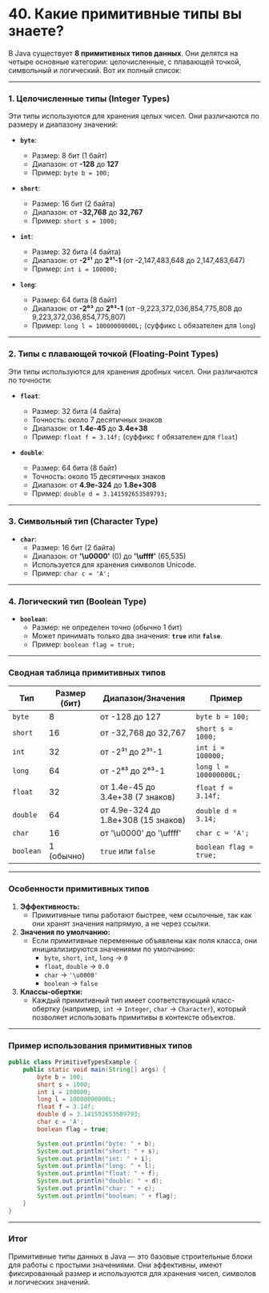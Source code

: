 # 40. Какие примитивные типы вы знаете?

В Java существует **8 примитивных типов данных**. Они делятся на четыре основные категории: целочисленные, с плавающей точкой, символьный и логический. Вот их полный список:

---

### 1. **Целочисленные типы (Integer Types)**

Эти типы используются для хранения целых чисел. Они различаются по размеру и диапазону значений:

- **`byte`**:
  - Размер: 8 бит (1 байт)
  - Диапазон: от **-128** до **127**
  - Пример: `byte b = 100;`

- **`short`**:
  - Размер: 16 бит (2 байта)
  - Диапазон: от **-32,768** до **32,767**
  - Пример: `short s = 1000;`

- **`int`**:
  - Размер: 32 бита (4 байта)
  - Диапазон: от **-2³¹** до **2³¹-1** (от -2,147,483,648 до 2,147,483,647)
  - Пример: `int i = 100000;`

- **`long`**:
  - Размер: 64 бита (8 байт)
  - Диапазон: от **-2⁶³** до **2⁶³-1** (от -9,223,372,036,854,775,808 до 9,223,372,036,854,775,807)
  - Пример: `long l = 10000000000L;` (суффикс `L` обязателен для `long`)

---

### 2. **Типы с плавающей точкой (Floating-Point Types)**

Эти типы используются для хранения дробных чисел. Они различаются по точности:

- **`float`**:
  - Размер: 32 бита (4 байта)
  - Точность: около 7 десятичных знаков
  - Диапазон: от **1.4e-45** до **3.4e+38**
  - Пример: `float f = 3.14f;` (суффикс `f` обязателен для `float`)

- **`double`**:
  - Размер: 64 бита (8 байт)
  - Точность: около 15 десятичных знаков
  - Диапазон: от **4.9e-324** до **1.8e+308**
  - Пример: `double d = 3.141592653589793;`

---

### 3. **Символьный тип (Character Type)**

- **`char`**:
  - Размер: 16 бит (2 байта)
  - Диапазон: от **'\u0000'** (0) до **'\uffff'** (65,535)
  - Используется для хранения символов Unicode.
  - Пример: `char c = 'A';`

---

### 4. **Логический тип (Boolean Type)**

- **`boolean`**:
  - Размер: не определен точно (обычно 1 бит)
  - Может принимать только два значения: **`true`** или **`false`**.
  - Пример: `boolean flag = true;`

---

### **Сводная таблица примитивных типов**

| Тип       | Размер (бит) | Диапазон/Значения                     | Пример                |
|-----------|--------------|---------------------------------------|-----------------------|
| `byte`    | 8            | от -128 до 127                        | `byte b = 100;`       |
| `short`   | 16           | от -32,768 до 32,767                  | `short s = 1000;`     |
| `int`     | 32           | от -2³¹ до 2³¹-1                      | `int i = 100000;`     |
| `long`    | 64           | от -2⁶³ до 2⁶³-1                      | `long l = 100000000L;`|
| `float`   | 32           | от 1.4e-45 до 3.4e+38 (7 знаков)       | `float f = 3.14f;`    |
| `double`  | 64           | от 4.9e-324 до 1.8e+308 (15 знаков)    | `double d = 3.14;`    |
| `char`    | 16           | от '\u0000' до '\uffff'                | `char c = 'A';`       |
| `boolean` | 1 (обычно)   | `true` или `false`                     | `boolean flag = true;`|

---

### **Особенности примитивных типов**
1. **Эффективность:**
   - Примитивные типы работают быстрее, чем ссылочные, так как они хранят значения напрямую, а не через ссылки.
2. **Значения по умолчанию:**
   - Если примитивные переменные объявлены как поля класса, они инициализируются значениями по умолчанию:
     - `byte`, `short`, `int`, `long` → `0`
     - `float`, `double` → `0.0`
     - `char` → `'\u0000'`
     - `boolean` → `false`
3. **Классы-обертки:**
   - Каждый примитивный тип имеет соответствующий класс-обертку (например, `int` → `Integer`, `char` → `Character`), который позволяет использовать примитивы в контексте объектов.

---

### **Пример использования примитивных типов**

```java
public class PrimitiveTypesExample {
    public static void main(String[] args) {
        byte b = 100;
        short s = 1000;
        int i = 100000;
        long l = 10000000000L;
        float f = 3.14f;
        double d = 3.141592653589793;
        char c = 'A';
        boolean flag = true;

        System.out.println("byte: " + b);
        System.out.println("short: " + s);
        System.out.println("int: " + i);
        System.out.println("long: " + l);
        System.out.println("float: " + f);
        System.out.println("double: " + d);
        System.out.println("char: " + c);
        System.out.println("boolean: " + flag);
    }
}
```

---

### **Итог**
Примитивные типы данных в Java — это базовые строительные блоки для работы с простыми значениями. Они эффективны, имеют фиксированный размер и используются для хранения чисел, символов и логических значений.

